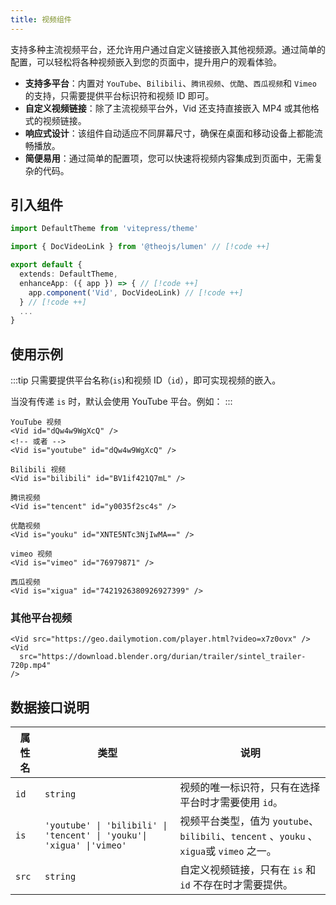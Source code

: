 ```yaml
---
title: 视频组件
---
```


支持多种主流视频平台，还允许用户通过自定义链接嵌入其他视频源。通过简单的配置，可以轻松将各种视频嵌入到您的页面中，提升用户的观看体验。

- **支持多平台**：内置对 `YouTube`、`Bilibili`、`腾讯视频`、`优酷`、`西瓜视频`和 `Vimeo` 的支持，只需要提供平台标识符和视频 ID 即可。
- **自定义视频链接**：除了主流视频平台外，Vid 还支持直接嵌入 MP4 或其他格式的视频链接。
- **响应式设计**：该组件自动适应不同屏幕尺寸，确保在桌面和移动设备上都能流畅播放。
- **简便易用**：通过简单的配置项，您可以快速将视频内容集成到页面中，无需复杂的代码。

## 引入组件

```ts [.vitepress/theme/index.ts]
import DefaultTheme from 'vitepress/theme'

import { DocVideoLink } from '@theojs/lumen' // [!code ++]

export default {
  extends: DefaultTheme,
  enhanceApp: ({ app }) => { // [!code ++]
    app.component('Vid', DocVideoLink) // [!code ++]
  } // [!code ++]
  ...
}
```

## 使用示例

:::tip
只需要提供平台名称(`is`)和视频 ID（`id`），即可实现视频的嵌入。

当没有传递 `is` 时，默认会使用 YouTube 平台。例如：
:::

```vue
YouTube 视频
<Vid id="dQw4w9WgXcQ" />
<!-- 或者 -->
<Vid is="youtube" id="dQw4w9WgXcQ" />

Bilibili 视频
<Vid is="bilibili" id="BV1if421Q7mL" />

腾讯视频
<Vid is="tencent" id="y0035f2sc4s" />

优酷视频
<Vid is="youku" id="XNTE5NTc3NjIwMA==" />

vimeo 视频
<Vid is="vimeo" id="76979871" />

西瓜视频
<Vid is="xigua" id="7421926380926927399" />
```

### 其他平台视频

```vue
<Vid src="https://geo.dailymotion.com/player.html?video=x7z0ovx" />
<Vid
  src="https://download.blender.org/durian/trailer/sintel_trailer-720p.mp4"
/>
```

## 数据接口说明

| 属性名 | 类型                                                                  | 说明                                                                                     |
| ------ | --------------------------------------------------------------------- | ---------------------------------------------------------------------------------------- |
| `id`   | `string`                                                              | 视频的唯一标识符，只有在选择平台时才需要使用 `id`。                                      |
| `is`   | `'youtube' \| 'bilibili' \| 'tencent' \| 'youku'\| 'xigua' \|'vimeo'` | 视频平台类型，值为 `youtube`、`bilibili`、`tencent` 、`youku` 、`xigua`或 `vimeo` 之一。 |
| `src`  | `string`                                                              | 自定义视频链接，只有在 `is` 和`id` 不存在时才需要提供。                                  |
